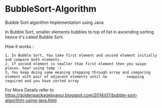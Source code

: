 BubbleSort-Algorithm
====================

Bubble Sort algorithm Implementation using Java

In Bubble Sort, smaller elements bubbles to top of list in ascending sorting hence it's called Bubble Sort.

How it works :

    1. In Bubble Sort, You take first element and second element initially and compare both elements.
    2. If second element is smaller than first element then you swipe places. how? using temp :)
    3. You keep doing same meaning stepping through array and comparing element with pair of adjacent elements until no         swapping required and you have sorted array
    
For More Details refer to https://goldenpackagebyanuj.blogspot.com/2014/07/bubble-sort-algorithm-using-java.html
